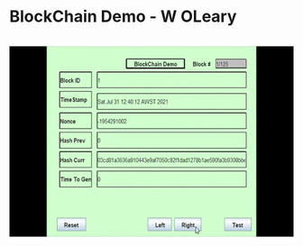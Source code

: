 # BlockChain Demo - W OLeary

<br>
<img src=
            "BlockChainDemo.gif" 
     alt=   "BlockChainDemo" 
     height="338"
>